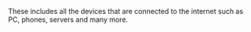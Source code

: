 These includes all the devices that are connected to the internet such as PC, phones, servers and many more. 